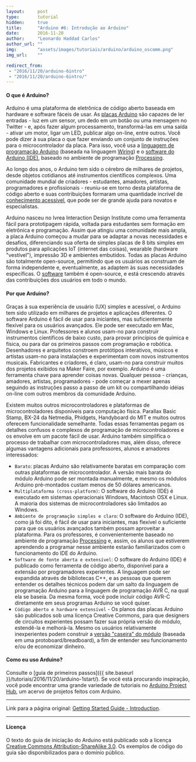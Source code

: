 ```yaml
---
layout:     post
type:       tutorial
hidden:     true
title:      "Arduino #6: Introdução ao Arduino"
date:       2016-11-20
author:     "Leonardo Haddad Carlos"
author_url: ""
img:        "assets/images/tutoriais/arduino/arduino_oscomm.png"
img_url:    ""

redirect_from:
 - "2016/11/20/arduino-6intro"
 - "2016/11/20/arduino-6intro/"
---
```


#### O que é Arduino?

Arduino é uma plataforma de eletrônica de código aberto baseada em hardware e software fáceis de usar. As [placas Arduino](https://www.arduino.cc/en/Main/Products) são capazes de ler entradas - luz em um sensor, um dedo em um botão ou uma mensagem no Twitter - e, após fazer algum processamento, transformá-las em uma saída - ativar um motor, ligar um LED, publicar algo on-line, entre outros. Você pode dizer à sua placa o que fazer enviando um conjunto de instruções para o microcontrolador da placa. Para isso, você usa a [linguagem de programação Arduino](https://www.arduino.cc/en/Reference/HomePage) (baseada na linguagem [Wiring](http://wiring.org.co)) e o [software do Arduino (IDE)](https://www.arduino.cc/en/Main/Software), baseado no ambiente de programação [Processing](https://processing.org/).

Ao longo dos anos, o Arduino tem sido o cérebro de milhares de projetos, desde objetos cotidianos até instrumentos científicos complexos. Uma comunidade mundial de criadores - estudantes, amadores, artistas, programadores e profissionais - reuniu-se em torno desta plataforma de código aberto e suas contribuições formaram uma quantidade incrível de [conhecimento acessível](http://forum.arduino.cc), que pode ser de grande ajuda para novatos e especialistas.

Arduino nasceu no Ivrea Interaction Design Institute como uma ferramenta fácil para prototipagem rápida, voltada para estudantes sem formação em eletrônica e programação. Assim que atingiu uma comunidade mais ampla, a placa Arduino começou a mudar para se adaptar a novas necessidades e desafios, diferenciando sua oferta de simples placas de 8 bits simples em produtos para aplicações IoT (internet das coisas), wearable (hardware "vestível"), impressão 3D e ambientes embutidos. Todas as placas Arduino são totalmente open-source, permitindo que os usuários as construam de forma independente e, eventualmente, as adaptem às suas necessidades específicas. O [software](https://www.arduino.cc/en/Main/Software) também é open-source, e está crescendo através das contribuições dos usuários em todo o mundo.

#### Por que Arduino?

Graças à sua experiência de usuário (UX) simples e acessível, o Arduino tem sido utilizado em milhares de projetos e aplicações diferentes. O software Arduino é fácil de usar para iniciantes, mas suficientemente flexível para os usuários avançados. Ele pode ser executado em Mac, Windows e Linux. Professores e alunos usam-no para construir instrumentos científicos de baixo custo, para provar princípios de química e física, ou para dar os primeiros passos com programação e robótica. Desenhadores e arquitetos constroem protótipos interativos, músicos e artistas usam-no para instalações e experimentam com novos instrumentos musicais. Fabricantes e criadores, é claro, usam-no para construir muitos dos projetos exibidos na Maker Faire, por exemplo. Arduino é uma ferramenta chave para aprender coisas novas. Qualquer pessoa - crianças, amadores, artistas, programadores - pode começar a mexer apenas seguindo as instruções passo a passo de um kit ou compartilhando idéias on-line com outros membros da comunidade Arduino.

Existem muitos outros microcontroladores e plataformas de microcontroladores disponíveis para computação física. Parallax Basic Stamp, BX-24 da Netmedia, Phidgets, Handyboard do MIT e muitos outros oferecem funcionalidade semelhante. Todas essas ferramentas pegam os detalhes confusos e complexos de programação de microcontroladores e os envolve em um pacote fácil de usar. Arduino também simplifica o processo de trabalhar com microcontroladores mas, além disso, oferece algumas vantagens adicionais para professores, alunos e amadores interessados​:
- `Barato`: placas Arduino são relativamente baratas em comparação com outras plataformas de microcontrolador. A versão mais barata do módulo Arduino pode ser montada manualmente, e mesmo os módulos Arduino pré-montados custam menos de 50 dólares americanos.
- `Multiplataforma (cross-platform)`: O software do Arduino (IDE) é executado em sistemas operacionais Windows, Macintosh OSX e Linux. A maioria dos sistemas de microcontroladores são limitados ao Windows.
- `Ambiente de programação simples e claro`: O software do Arduino (IDE), como já foi dito, é fácil de usar para iniciantes, mas flexível o suficiente para que os usuários avançados também possam aproveitar a plataforma. Para os professores, é convenientemente baseado no ambiente de programação [Processing](https://processing.org/) e, assim, os alunos que estiverem aprendendo a programar nesse ambiente estarão familiarizados com o funcionamento do IDE do Arduino.
- `Software de fonte aberta e extensível`: O software do Arduino (IDE) é publicado como ferramenta de código aberto, disponível para a extensão por programadores experientes. A linguagem pode ser expandida através de bibliotecas C++, e as pessoas que querem entender os detalhes técnicos podem dar um salto da linguagem de programação Arduino para a linguagem de programação AVR C, na qual ela se baseia. Da mesma forma, você pode incluir código AVR-C diretamente em seus programas Arduino se você quiser.
- `Código aberto e hardware extensível` - Os planos das placas Arduino são publicados sob uma licença Creative Commons, para que designers de circuitos experientes possam fazer sua própria versão do módulo, estendê-la e melhorá-la. Mesmo os usuários relativamente inexperientes podem construir a [versão "caseira" do módulo](https://www.arduino.cc/en/Main/Standalone) (baseada em uma protoboard/breadboard), a fim de entender seu funcionamento e/ou de economizar dinheiro.

#### Como eu uso Arduino?

Consulte o [guia de primeiros passos]({{ site.baseurl }}/tutoriais/2016/11/20/arduino-1start/). Se você está procurando inspiração, você pode encontrar uma grande variedade de tutoriais no [Arduino Project Hub](https://create.arduino.cc/projecthub), um acervo de projetos feitos com Arduino.

----

Link para a página original: [Getting Started Guide - Introduction](https://www.arduino.cc/en/Guide/Introduction).

----

#### Licença

O texto do guia de iniciação do Arduino está publicado sob a licença [Creative Commons Attribution-ShareAlike 3.0](https://creativecommons.org/licenses/by-sa/3.0). Os exemplos de código do guia são disponibilizados para o domínio público.
